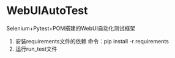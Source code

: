 # WebUIAutoTest
Selenium+Pytest+POM搭建的WebUI自动化测试框架


1. 安装requirements文件的依赖
命令：pip install -r requirements
2. 运行run_test文件
